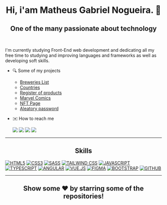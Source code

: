 <h1 align="center">Hi, i'am Matheus Gabriel Nogueira. 👋</h1>
<h2 align="center" >
One of the many passionate about technology
</h2 >

</br>

<p>
I'm currently studying Front-End web development and dedicating all my free time to studying and improving languages and frameworks as well as developing soft skills.
</p>

- 🔍 Some of my projects
  - [Breweries List](https://github.com/eomgn/breweries-ng)
  - [Countries](https://github.com/eomgn/countries-ng)
  - [Register of products](https://github.com/eomgn/registerr-ng)
  - [Marvel Comics](https://github.com/eomgn/marvel-comics)
  - [NFT Page](https://github.com/eomgn/nft-page)
  - [Aleatory password](https://github.com/eomgn/password-generator)


- ✉️ How to reach me

  <a href="https://www.linkedin.com/in/eomgn/" target="_blank"><img src="https://img.shields.io/badge/-LinkedIn-%230077B5?style=fla-square&logo=linkedin&logoColor=white"></a> 
  <a href="https://www.instagram.com/matheuzngr/" target="_blank"><img src="https://img.shields.io/badge/-Instagram-%23E4405F?style=flat&logo=instagram&logoColor=white"></a>
  <a href = "mailto:eomgnxd@gmail.com" target="_blank"><img src="https://img.shields.io/badge/-Email-%23333?style=flat&logo=icloud&logoColor=white"></a>
  <a href = "https://api.whatsapp.com/send?phone=5588981470492" target="_blank"><img src="https://img.shields.io/badge/WhatsApp-25D366?style=flat&logo=whatsapp&logoColor=white"></a>

<hr/>

 <h2 align="center">
Skills
</h2>


  [![HTML5](https://img.shields.io/badge/-HTML5-white?style=for-the-badge&logo=HTML5&logoColor=blue)](https://www.w3schools.com/html/)
  [![CSS3](https://img.shields.io/badge/-CSS3-white?style=for-the-badge&logo=CSS3&logoColor=blue)](https://www.w3schools.com/css/)
  [![SASS](https://img.shields.io/badge/-Sass-white?style=for-the-badge&logo=Sass&logoColor=blue)](https://sass-lang.com/)
  [![TAILWIND CSS](https://img.shields.io/badge/-Tailwind_CSS-white?style=for-the-badge&logo=tailwind-css&logoColor=blue)](https://tailwindcss.com/)
  [![JAVASCRIPT](https://img.shields.io/badge/-JavaScript-white?style=for-the-badge&logo=JavaScript&logoColor=blue)](https://developer.mozilla.org/pt-BR/docs/Web/JavaScript)
  [![TYPESCRIPT](https://img.shields.io/badge/-TypeScript-white?style=for-the-badge&logo=typescript&logoColor=blue)](https://www.typescriptlang.org/)
  [![ANGULAR](https://img.shields.io/badge/-Angular-white?style=for-the-badge&logo=Angular&logoColor=blue)](https://angular.io/)
  [![VUE.JS](https://img.shields.io/badge/-VueJS-white?style=for-the-badge&logo=Vue.JS&logoColor=blue)](https://vuejs.org/)
  [![FIGMA](https://img.shields.io/badge/-Figma-white?style=for-the-badge&logo=Figma&logoColor=blue)](https://www.figma.com/)
  [![BOOTSTRAP](https://img.shields.io/badge/-Bootstrap-white?style=for-the-badge&logo=Bootstrap&logoColor=blue)](https://getbootstrap.com/)
  [![GITHUB](https://img.shields.io/badge/-Github-white?style=for-the-badge&logo=Github&logoColor=blue)](https://github.com/)

<hr>

<h2 align="center">
  Show some ❤️ by starring some of the repositories!
</h2>
